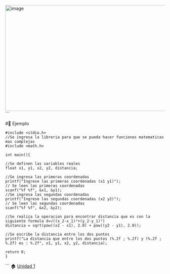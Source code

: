 <img width="958" height="336" alt="image" src="https://github.com/user-attachments/assets/71939629-10da-4ab4-9254-69ea7d3ed6a3" />´´´
  
#💾 Ejemplo 

    #include <stdio.h>  
    //Se ingresa la libreria para que se pueda hacer funciones matematicas mas complejas
    #include <math.h> 
    
    int main(){

    //Se definen las variables reales
    float x1, y1, x2, y2, distancia;

    //Se ingresa las primeras coordenadas 
    printf("Ingrese las primeras coordenadas (x1 y1)");
    // Se leen las primeras coordenadas
    scanf("%f %f", &x1, &y1);
    //Se ingresa las segundas coordenadas 
    printf("Ingrese las segundas coordenadas (x2 y2)");
    // Se leen las segundas coordenadas
    scanf("%f %f", &x2, &y2);
    
    //Se realiza la operacion para encontrar distancia que es con la siguiente formula d=√((x_2-x_1)²+(y_2-y_1)²)
    distancia = sqrt(pow((x2 - x1), 2.0) + pow((y2 - y1), 2.0));
    
    //Se escribe la distancia entre los dos puntos 
    printf("La distancia que entre los dos puntos (%.2f ; %.2f) y (%.2f ; %.2f) es : %.2f", x1, y1, x2, y2, distancia);

    return 0;
    }


    
´´´
🏠 [Unidad 1 ](Unidad1.md)

